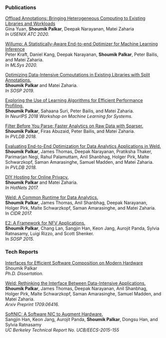 ### Publications

[Offload Annotations: Bringing Heterogeneous Computing to Existing Libraries and Workloads](/)
<br>
Gina Yuan, **Shoumik Palkar**, Deepak Narayanan, Matei Zaharia
<br>
_In USENIX ATC 2020._

[Willump: A Statistically-Aware End-to-end Optimizer for Machine Learning Inference](/)
<br>
Peter Kraft, Daniel Kang, Deepak Narayanan, **Shoumik Palkar**, Peter Bailis, and Matei Zaharia.
<br>
_In MLSys 2020._

[Optimizing Data-Intensive Computations in Existing Libraries with Split Annotations.](static/papers/mozart-sosp19final.pdf)
<br>
**Shoumik Palkar** and Matei Zaharia.
<br>
_In SOSP 2019._

[Exploring the Use of Learning Algorithms for Efficient Performance Profiling.](static/papers/paikana-nips18.pdf)
<br>
**Shoumik Palkar**, Sahaana Suri, Peter Bailis, and Matei Zaharia.
<br>
_In NeurIPS 2018 Workshop on Machine Learning for Systems._

[Filter Before You Parse: Faster Analytics on Raw Data with Sparser.](https://www.vldb.org/pvldb/vol11/p1576-palkar.pdf)
<br>
**Shoumik Palkar**, Firas Abuzaid, Peter Bailis, and Matei Zaharia.
<br>
_In PVLDB 2018._

[Evaluating End-to-End Optimization for Data Analytics Applications in Weld.](https://www.vldb.org/pvldb/vol11/p1002-palkar.pdf)
<br>
**Shoumik Palkar**, James Thomas, Deepak Narayanan, Pratiksha Thaker, Parimarjan Negi, Rahul Palamuttam, Anil Shanbhag, Holger Pirk, Malte Schwarzkopf, Saman Amarasinghe, Samuel Madden, and Matei Zaharia.
<br>
_In PVLDB 2018._

[DIY Hosting for Online Privacy.](static/papers/diy.pdf)
<br>
**Shoumik Palkar** and Matei Zaharia.
<br>
_In HotNets 2017._

[Weld: A Common Runtime for Data Analytics.](static/papers/cidr-weld.pdf)
<br>
**Shoumik Palkar**, James Thomas, Anil Shanbhag, Deepak Narayanan, Holger Pirk, Malte Schwarzkopf, Saman Amarasinghe, and Matei Zaharia.
<br>
In _CIDR 2017._

[E2: A Framework for NFV Applications.](http://span.cs.berkeley.edu/static/e2-sosp.pdf)
<br>
**Shoumik Palkar**, Chang Lan, Sangjin Han, Keon Jang, Aurojit Panda, Sylvia Ratnasamy, Luigi Rizzo, and Scott Shenker.
<br>
In _SOSP 2015._

### Tech Reports

[Interfaces for Efficient Software Composition on Modern Hardware](https://searchworks.stanford.edu/view/13595445)
<br>
Shoumik Palkar
<br>
_Ph.D. Dissertation._

[Weld: Rethinking the Interface Between Data-Intensive Applications.](https://arxiv.org/pdf/1709.06416.pdf)
<br>
**Shoumik Palkar**, James Thomas, Deepak Narayanan, Anil Shanbhag, Holger Pirk, Malte Schwarzkopf, Saman Amarasinghe, Samuel Madden, and Matei Zaharia.
<br>
_Arxiv Preprint 1709.06416._

[SoftNIC: A Software NIC to Augment Hardware.](https://www2.eecs.berkeley.edu/Pubs/TechRpts/2015/EECS-2015-155.pdf)
<br>
Sangjin Han, Keon Jang, Aurojit Panda, **Shoumik Palkar**, Dongsu Han, and Sylvia Ratnasamy
<br>
_UC Berkeley Technical Report No. UCB/EECS-2015-155_
